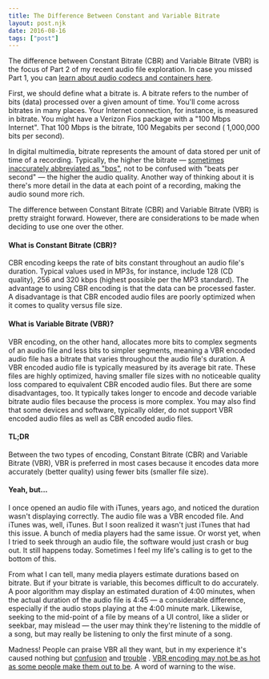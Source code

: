 ```yaml
---
title: The Difference Between Constant and Variable Bitrate
layout: post.njk
date: 2016-08-16
tags: ["post"]
---
```


The difference between Constant Bitrate (CBR) and Variable Bitrate (VBR) is the focus of Part 2 of my recent audio file
exploration. In case you missed Part 1, you
can <a title="Audio Codecs and Containers for Beginners" href="/blog/audio-codecs-containers-beginners/">
learn about audio codecs and containers here</a>.

First, we should define what a bitrate is. A bitrate refers to the number of bits (data) processed over a given amount
of time. You'll come across bitrates in many places. Your Internet connection, for instance, is measured in bitrate. You
might have a Verizon Fios package with a "100 Mbps Internet". That 100 Mbps is the bitrate, 100 Megabits per second (
1,000,000 bits per second).

In digital multimedia, bitrate represents the amount of data stored per unit of time of a recording. Typically, the
higher the bitrate
— <a title="Bit rate on Wikipedia" href="https://en.wikipedia.org/wiki/Bit_rate" target="_blank" rel="noopener">
sometimes inaccurately abbreviated as "bps"</a>, not to be confused with "beats per second" — the higher the audio
quality. Another way of thinking about it is there's more detail in the data at each point of a recording, making the
audio sound more rich.

The difference between Constant Bitrate (CBR) and Variable Bitrate (VBR) is pretty straight forward. However, there are
considerations to be made when deciding to use one over the other.

<h4 class="mt-5 mb-3">What is Constant Bitrate (CBR)?</h4>

CBR encoding keeps the rate of bits constant throughout an audio file's duration. Typical values used in MP3s, for
instance, include 128 (CD quality), 256 and 320 kbps (highest possible per the MP3 standard). The advantage to using CBR
encoding is that the data can be processed faster. A disadvantage is that CBR encoded audio files are poorly optimized
when it comes to quality versus file size.

<h4 class="mt-5 mb-3">What is Variable Bitrate (VBR)?</h4>

VBR encoding, on the other hand, allocates more bits to complex segments of an audio file and less bits to simpler
segments, meaning a VBR encoded audio file has a bitrate that varies throughout the audio file's duration. A VBR encoded
audio file is typically measured by its average bit rate. These files are highly optimized, having smaller file sizes
with no noticeable quality loss compared to equivalent CBR encoded audio files. But there are some disadvantages, too.
It typically takes longer to encode and decode variable bitrate audio files because the process is more complex. You may
also find that some devices and software, typically older, do not support VBR encoded audio files as well as CBR encoded
audio files.

<h4 class="mt-5 mb-3">TL;DR</h4>

Between the two types of encoding, Constant Bitrate (CBR) and Variable Bitrate (VBR), VBR is preferred in most cases
because it encodes data more accurately (better quality) using fewer bits (smaller file size).

<h4 class="mt-5 mb-3">Yeah, but...</h4>

I once opened an audio file with iTunes, years ago, and noticed the duration wasn't displaying correctly. The audio file
was a VBR encoded file. And iTunes was, well, iTunes. But I soon realized it wasn't just iTunes that had this issue. A
bunch of media players had the same issue. Or worst yet, when I tried to seek through an audio file, the software would
just crash or bug out. It still happens today. Sometimes I feel my life's calling is to get to the bottom of this.

From what I can tell, many media players estimate durations based on bitrate. But if your bitrate is variable, this
becomes difficult to do accurately. A poor algorithm may display an estimated duration of 4:00 minutes, when the actual
duration of the audio file is 4:45 — a considerable difference, especially if the audio stops playing at the 4:00 minute
mark. Likewise, seeking to the mid-point of a file by means of a UI control, like a slider or seekbar, may mislead — the
user may think they're listening to the middle of a song, but may really be listening to only the first minute of a
song.

Madness! People can praise VBR all they want, but in my experience it's caused nothing
but <a title="MP3 Sucks" href="http://r6.ca/blog/20030720T195900Z.html" target="_blank" rel="noopener">confusion</a>
and <a title="VBR Mp3 Fix" href="http://txfx.net/2005/02/08/vbr-mp3-fix/" target="_blank" rel="noopener">trouble</a>
. <a title="Why don’t podcasts use VBR MP3s? Because iOS and macOS don’t accurately seek them" href="https://marco.org/2016/08/15/vbr-mp3-plea" target="_blank" rel="noopener">
VBR encoding may not be as hot as some people make them out to be</a>. A word of warning to the wise.